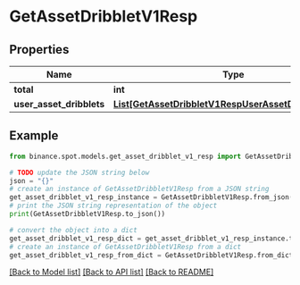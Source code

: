# GetAssetDribbletV1Resp


## Properties

Name | Type | Description | Notes
------------ | ------------- | ------------- | -------------
**total** | **int** |  | [optional] 
**user_asset_dribblets** | [**List[GetAssetDribbletV1RespUserAssetDribbletsInner]**](GetAssetDribbletV1RespUserAssetDribbletsInner.md) |  | [optional] 

## Example

```python
from binance.spot.models.get_asset_dribblet_v1_resp import GetAssetDribbletV1Resp

# TODO update the JSON string below
json = "{}"
# create an instance of GetAssetDribbletV1Resp from a JSON string
get_asset_dribblet_v1_resp_instance = GetAssetDribbletV1Resp.from_json(json)
# print the JSON string representation of the object
print(GetAssetDribbletV1Resp.to_json())

# convert the object into a dict
get_asset_dribblet_v1_resp_dict = get_asset_dribblet_v1_resp_instance.to_dict()
# create an instance of GetAssetDribbletV1Resp from a dict
get_asset_dribblet_v1_resp_from_dict = GetAssetDribbletV1Resp.from_dict(get_asset_dribblet_v1_resp_dict)
```
[[Back to Model list]](../README.md#documentation-for-models) [[Back to API list]](../README.md#documentation-for-api-endpoints) [[Back to README]](../README.md)



